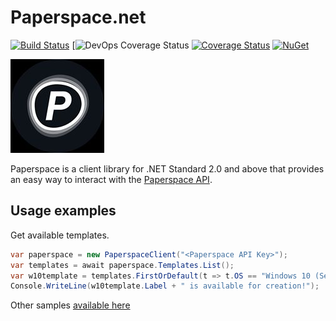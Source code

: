 # Paperspace.net

[![Build Status](https://dev.azure.com/baristalabs/Paperspace/_apis/build/status/Paperspace-.NET%20Core-CI?branchName=master)](https://dev.azure.com/baristalabs/Paperspace/_build/latest?definitionId=6&branchName=master)
[![DevOps Coverage Status](https://img.shields.io/azure-devops/coverage/baristalabs/paperspace/7/master.svg)
[![Coverage Status](https://img.shields.io/coveralls/github/BaristaLabs/paperspace.net/master.svg)](https://coveralls.io/github/BaristaLabs/paperspace.net?branch=master)
[![NuGet](http://img.shields.io/nuget/v/Paperspace.svg)](https://www.nuget.org/packages/Paperspace)

![logo](Paperspace.jpg)

Paperspace is a client library for .NET Standard 2.0 and above that provides an easy way to interact with the [Paperspace API](https://paperspace.github.io/paperspace-node/index.html).

## Usage examples

Get available templates.

```c#
var paperspace = new PaperspaceClient("<Paperspace API Key>");
var templates = await paperspace.Templates.List();
var w10template = templates.FirstOrDefault(t => t.OS == "Windows 10 (Server 2016) - Licensed");
Console.WriteLine(w10template.Label + " is available for creation!");
```

Other samples [available here](https://github.com/BaristaLabs/paperspace.net/tree/master/samples)

